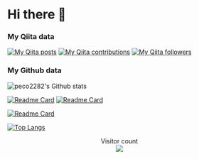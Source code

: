# Hi there 👋

### My Qiita data
[![My Qiita posts](https://qiita-badge.apiapi.app/s/peco_2282/posts.svg)](http://qiita.com/peco_2282)
[![My Qiita contributions](https://qiita-badge.apiapi.app/s/peco_2282/contributions.svg)](http://qiita.com/peco_2282)
[![My Qiita followers](https://qiita-badge.apiapi.app/s/peco_2282/followers.svg)](http://qiita.com/peco_2282)

### My Github data
![peco2282's Github stats](https://github-readme-stats.vercel.app/api?username=peco2282&hide=stars,issues&count_private=true&show_icons=true&theme=synthwave&count_private=true)

[![Readme Card](https://github-readme-stats.vercel.app/api/pin/?username=peco2282&repo=attack_bot)](https://github.com/peco2282/attack_bot)
[![Readme Card](https://github-readme-stats.vercel.app/api/pin/?username=peco2282&repo=DamageCalc)](https://github.com/peco2282/DamageCalc)

[![Readme Card](https://github-readme-stats.vercel.app/api/pin/?username=peco2282&repo=dispander)](https://github.com/peco2282/dispander)

[![Top Langs](https://github-readme-stats.vercel.app/api/top-langs/?username=peco2282)](https://github.com/peco2282/peco2282)


<p align="center">
    Visitor count<br>
  <img src="https://profile-counter.glitch.me/peco2282/count.svg" />
</p>


<!--
**peco2282/peco2282** is a ✨ _special_ ✨ repository because its `README.md` (this file) appears on your GitHub profile.

Here are some ideas to get you started:

- 🔭 I’m currently working on ...
- 🌱 I’m currently learning ...
- 👯 I’m looking to collaborate on ...
- 🤔 I’m looking for help with ...
- 💬 Ask me about ...
- 📫 How to reach me: ...
- 😄 Pronouns: ...
- ⚡ Fun fact: ...
-->
